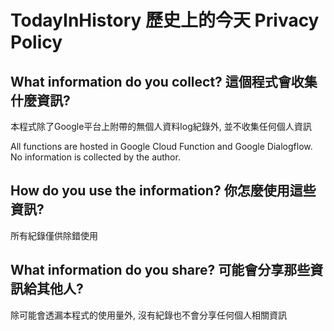 # TodayInHistory 歷史上的今天 Privacy Policy

## What information do you collect? 這個程式會收集什麼資訊?

本程式除了Google平台上附帶的無個人資料log紀錄外, 並不收集任何個人資訊

All functions are hosted in Google Cloud Function and Google Dialogflow.
No information is collected by the author.

## How do you use the information? 你怎麼使用這些資訊?

所有紀錄僅供除錯使用

## What information do you share? 可能會分享那些資訊給其他人?

除可能會透漏本程式的使用量外, 沒有紀錄也不會分享任何個人相關資訊
